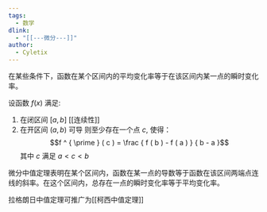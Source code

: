 ```yaml
---
tags:
  - 数学
dlink:
  - "[[---微分---]]"
author:
  - Cyletix
---
```

在某些条件下，函数在某个区间内的平均变化率等于在该区间内某一点的瞬时变化率。

设函数 $f(x)$ 满足: 
1. 在闭区间 $[a,b]$ [[连续性]]
2. 在开区间 $(a,b)$ 可导
则至少存在一个点 $c$, 使得：
$$f ^ { \prime } ( c ) = \frac { f ( b ) - f ( a ) } { b - a }$$
其中 $c$ 满足 $a \lt c \lt b$ 

微分中值定理表明在某个区间内，函数在某一点的导数等于函数在该区间两端点连线的斜率。在这个区间内，总存在一点的瞬时变化率等于平均变化率。

拉格朗日中值定理可推广为[[柯西中值定理]]
